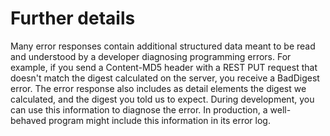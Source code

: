 # Further details<a name="ErrorDetails"></a>

Many error responses contain additional structured data meant to be read and understood by a developer diagnosing programming errors\. For example, if you send a Content\-MD5 header with a REST PUT request that doesn't match the digest calculated on the server, you receive a BadDigest error\. The error response also includes as detail elements the digest we calculated, and the digest you told us to expect\. During development, you can use this information to diagnose the error\. In production, a well\-behaved program might include this information in its error log\.